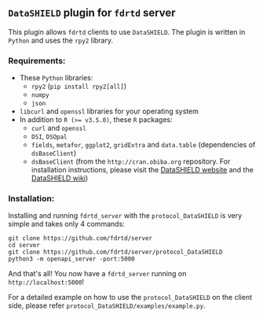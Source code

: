 ## `DataSHIELD` plugin for `fdrtd` server

This plugin allows `fdrtd` clients to use `DataSHIELD`.
The plugin is written in `Python` and uses the `rpy2` library.


### Requirements:
- These `Python` libraries:
  - `rpy2` (`pip install rpy2[all]`)
  - `numpy`
  - `json`
- `libcurl` and `openssl` libraries for your operating system
- In addition to `R (>= v3.5.0)`, these `R` packages:
  - `curl` and `openssl`
  - `DSI`, `DSOpal`
  - `fields`, `metafor`, `ggplot2`, `gridExtra` and `data.table` (dependencies of `dsBaseClient`)
  - `dsBaseClient` (from the `http://cran.obiba.org` repository. For installation instructions, please visit the [DataSHIELD website](https://www.datashield.org/) and the [DataSHIELD wiki](https://data2knowledge.atlassian.net/wiki/spaces/DSDEV/overview))


### Installation:
Installing and running `fdrtd_server` with the `protocol_DataSHIELD` is very simple and takes only 4 commands:
```shell
git clone https://github.com/fdrtd/server
cd server
git clone https://github.com/fdrtd/server/protocol_DataSHIELD
python3 -m openapi_server -port:5000 
```
And that's all! You now have a `fdrtd_server` running on `http://localhost:5000`!

For a detailed example on how to use the `protocol_DataSHIELD` on the client side, please refer `protocol_DataSHIELD/examples/example.py`.
